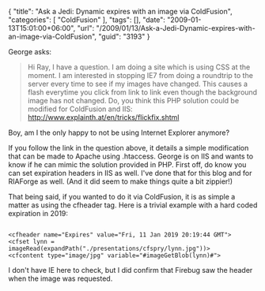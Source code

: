 {
	"title": "Ask a Jedi: Dynamic expires with an image via ColdFusion",
	"categories": [
		"ColdFusion"
	],
	"tags": [],
	"date": "2009-01-13T15:01:00+06:00",
	"url": "/2009/01/13/Ask-a-Jedi-Dynamic-expires-with-an-image-via-ColdFusion",
	"guid": "3193"
}

George asks:

<blockquote>
<p>
Hi Ray, I have a question.  I am doing a site which is using CSS at the moment.  I am interested in stopping IE7 from doing a roundtrip to the server every time to see if my images have changed.  This causes a flash everytime you click from link to link even though the background image has not changed.  Do, you think this PHP solution could be modified for ColdFusion and IIS: <a href="http://www.explainth.at/en/tricks/flickfix.shtml">http://www.explainth.at/en/tricks/flickfix.shtml</a>
</p>
</blockquote>

Boy, am I the only happy to not be using Internet Explorer anymore?
<!--more-->
If you follow the link in the question above, it details a simple modification that can be made to Apache using .htaccess. George is on IIS and wants to know if he can mimic the solution provided in PHP. First off, do know you can set expiration headers in IIS as well. I've done that for this blog and for RIAForge as well. (And it did seem to make things quite a bit zippier!) 

That being said, if you wanted to do it via ColdFusion, it is as simple a matter as using the cfheader tag. Here is a trivial example with a hard coded expiration in 2019:

<code>
&lt;cfheader name="Expires" value="Fri, 11 Jan 2019 20:19:44 GMT"&gt;
&lt;cfset lynn = imageRead(expandPath("./presentations/cfspry/lynn.jpg"))&gt;
&lt;cfcontent type="image/jpg" variable="#imageGetBlob(lynn)#"&gt;
</code>

I don't have IE here to check, but I did confirm that Firebug saw the header when the image was requested.